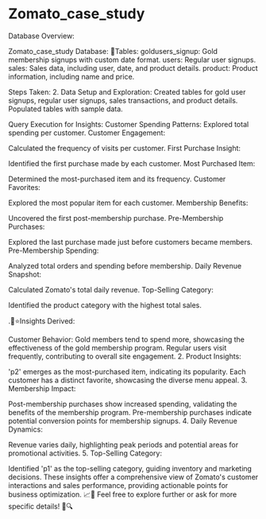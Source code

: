 # Zomato_case_study
Database Overview:

Zomato_case_study Database:
📝Tables: goldusers_signup: Gold membership signups with custom date format. users: Regular user signups. sales: Sales data, including user, date, and product details. product: Product information, including name and price.

Steps Taken: 2. Data Setup and Exploration: Created tables for gold user signups, regular user signups, sales transactions, and product details. Populated tables with sample data.

Query Execution for Insights: Customer Spending Patterns:
Explored total spending per customer. Customer Engagement:

Calculated the frequency of visits per customer. First Purchase Insight:

Identified the first purchase made by each customer. Most Purchased Item:

Determined the most-purchased item and its frequency. Customer Favorites:

Explored the most popular item for each customer. Membership Benefits:

Uncovered the first post-membership purchase. Pre-Membership Purchases:

Explored the last purchase made just before customers became members. Pre-Membership Spending:

Analyzed total orders and spending before membership. Daily Revenue Snapshot:

Calculated Zomato's total daily revenue. Top-Selling Category:

Identified the product category with the highest total sales.

.🧐⭐Insights Derived:

Customer Behavior:
Gold members tend to spend more, showcasing the effectiveness of the gold membership program. Regular users visit frequently, contributing to overall site engagement. 2. Product Insights:

'p2' emerges as the most-purchased item, indicating its popularity. Each customer has a distinct favorite, showcasing the diverse menu appeal. 3. Membership Impact:

Post-membership purchases show increased spending, validating the benefits of the membership program. Pre-membership purchases indicate potential conversion points for membership signups. 4. Daily Revenue Dynamics:

Revenue varies daily, highlighting peak periods and potential areas for promotional activities. 5. Top-Selling Category:

Identified 'p1' as the top-selling category, guiding inventory and marketing decisions. These insights offer a comprehensive view of Zomato's customer interactions and sales performance, providing actionable points for business optimization. 📈🍕 Feel free to explore further or ask for more specific details! 🚀🔍
